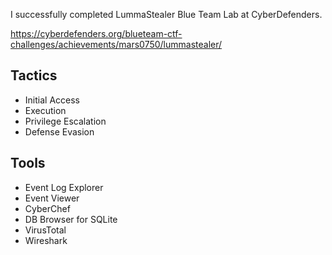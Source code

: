 I successfully completed LummaStealer Blue Team Lab at CyberDefenders.

https://cyberdefenders.org/blueteam-ctf-challenges/achievements/mars0750/lummastealer/ 

## Tactics

- Initial Access
- Execution
- Privilege Escalation
- Defense Evasion

## Tools

- Event Log Explorer
- Event Viewer
- CyberChef
- DB Browser for SQLite
- VirusTotal
- Wireshark
